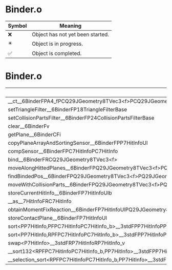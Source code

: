 # Binder.o
| Symbol | Meaning 
| ------------- | ------------- 
| :x: | Object has not yet been started. 
| :eight_pointed_black_star: | Object is in progress. 
| :white_check_mark: | Object is completed. 


# Binder.o
| Symbol | Decompiled? |
| ------------- | ------------- |
| __ct__6BinderFPA4_fPCQ29JGeometry8TVec3&lt;f&gt;PCQ29JGeometry8TVec3&lt;f&gt;ffUl | :x: |
| setTriangleFilter__6BinderFP18TriangleFilterBase | :x: |
| setCollisionPartsFilter__6BinderFP24CollisionPartsFilterBase | :x: |
| clear__6BinderFv | :x: |
| getPlane__6BinderCFi | :x: |
| copyPlaneArrayAndSortingSensor__6BinderFPP7HitInfoUl | :x: |
| compSensor__6BinderFPC7HitInfoPC7HitInfo | :x: |
| bind__6BinderFRCQ29JGeometry8TVec3&lt;f&gt; | :x: |
| moveAlongHittedPlanes__6BinderFPQ29JGeometry8TVec3&lt;f&gt;PQ29JGeometry8TVec3&lt;f&gt;PQ29JGeometry8TVec3&lt;f&gt;RCQ29JGeometry8TVec3&lt;f&gt;RCQ29JGeometry8TVec3&lt;f&gt;P7HitInfoUlPb | :x: |
| findBindedPos__6BinderFPQ29JGeometry8TVec3&lt;f&gt;PQ29JGeometry8TVec3&lt;f&gt;PbP7HitInfoUlbb | :x: |
| moveWithCollisionParts__6BinderFPQ29JGeometry8TVec3&lt;f&gt;PQ29JGeometry8TVec3&lt;f&gt; | :x: |
| storeCurrentHitInfo__6BinderFP7HitInfoUlb | :x: |
| __as__7HitInfoFRC7HitInfo | :white_check_mark: |
| obtainMomentFixReaction__6BinderFP7HitInfoUlPQ29JGeometry8TVec3&lt;f&gt;Ul | :x: |
| storeContactPlane__6BinderFP7HitInfoUl | :x: |
| sort&lt;PP7HitInfo,PFPC7HitInfoPC7HitInfo_b&gt;__3stdFPP7HitInfoPP7HitInfoPFPC7HitInfoPC7HitInfo_b_v | :x: |
| sort&lt;PP7HitInfo,RPFPC7HitInfoPC7HitInfo_b&gt;__3stdFPP7HitInfoPP7HitInfoRPFPC7HitInfoPC7HitInfo_b_v | :x: |
| swap&lt;P7HitInfo&gt;__3stdFRP7HitInfoRP7HitInfo_v | :x: |
| __sort132&lt;RPFPC7HitInfoPC7HitInfo_b,PP7HitInfo&gt;__3stdFPP7HitInfoPP7HitInfoPP7HitInfoRPFPC7HitInfoPC7HitInfo_b_v | :x: |
| __selection_sort&lt;RPFPC7HitInfoPC7HitInfo_b,PP7HitInfo&gt;__3stdFPP7HitInfoPP7HitInfoRPFPC7HitInfoPC7HitInfo_b_v | :x: |
